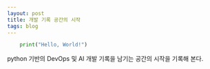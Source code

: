 ```yaml
---
layout: post
title: 개발 기록 공간의 시작 
tags: blog
---
```

```python 
    print("Hello, World!")
```

python 기반의 DevOps 및 AI 개발 기록을 남기는 공간의 시작을 기록해 본다. 
